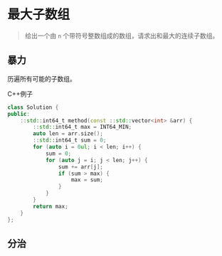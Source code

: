 # 最大子数组

> 给出一个由 `n` 个带符号整数组成的数组，请求出和最大的连续子数组。

## 暴力

历遍所有可能的子数组。

C++例子

``` cpp
class Solution {
public:
    ::std::int64_t method(const ::std::vector<int> &arr) {
        ::std::int64_t max = INT64_MIN;
        auto len = arr.size();
        ::std::int64_t sum = 0;
        for (auto i = 0ul; i < len; i++) {
            sum = 0;
            for (auto j = i; j < len; j++) {
                sum += arr[j];
                if (sum > max) {
                    max = sum;
                }
            }
        }
        return max;
    }
};
```

## 分治

<!-- TODO: 分治法 -->